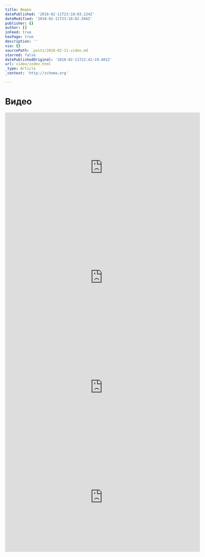 ```yaml
---
title: Видео
datePublished: '2018-02-11T23:18:03.224Z'
dateModified: '2018-02-11T23:18:02.566Z'
publisher: {}
author: []
inFeed: true
hasPage: true
description: ''
via: {}
sourcePath: _posts/2018-02-11-video.md
starred: false
datePublishedOriginal: '2018-02-11T22:42:19.401Z'
url: video/index.html
_type: Article
_context: 'http://schema.org'

---
```

# Видео

<iframe src="https://cdn.embedly.com/widgets/media.html?src=https%3A%2F%2Fwww.youtube.com%2Fembed%2F0puUGq0V1b0%3Ffeature%3Doembed&amp;url=http%3A%2F%2Fwww.youtube.com%2Fwatch%3Fv%3D0puUGq0V1b0&amp;image=https%3A%2F%2Fi.ytimg.com%2Fvi%2F0puUGq0V1b0%2Fhqdefault.jpg&amp;key=a715cf41cc93453ca338d350cd26f87b&amp;type=text%2Fhtml&amp;schema=youtube" width="640" height="360" scrolling="no" frameborder="0" allowfullscreen="" style=""></iframe>

<iframe src="https://cdn.embedly.com/widgets/media.html?src=https%3A%2F%2Fwww.youtube.com%2Fembed%2FMoKy1BJacWw%3Ffeature%3Doembed&amp;url=http%3A%2F%2Fwww.youtube.com%2Fwatch%3Fv%3DMoKy1BJacWw&amp;image=https%3A%2F%2Fi.ytimg.com%2Fvi%2FMoKy1BJacWw%2Fhqdefault.jpg&amp;key=a715cf41cc93453ca338d350cd26f87b&amp;type=text%2Fhtml&amp;schema=youtube" width="640" height="360" scrolling="no" frameborder="0" allowfullscreen="" style=""></iframe>

<iframe src="https://cdn.embedly.com/widgets/media.html?src=https%3A%2F%2Fwww.youtube.com%2Fembed%2FO2q_r8a5neE%3Ffeature%3Doembed&amp;url=http%3A%2F%2Fwww.youtube.com%2Fwatch%3Fv%3DO2q_r8a5neE&amp;image=https%3A%2F%2Fi.ytimg.com%2Fvi%2FO2q_r8a5neE%2Fhqdefault.jpg&amp;key=a715cf41cc93453ca338d350cd26f87b&amp;type=text%2Fhtml&amp;schema=youtube" width="640" height="360" scrolling="no" frameborder="0" allowfullscreen="" style=""></iframe>

<iframe src="https://cdn.embedly.com/widgets/media.html?src=https%3A%2F%2Fwww.youtube.com%2Fembed%2FXRdFFjkw0us%3Ffeature%3Doembed&amp;url=http%3A%2F%2Fwww.youtube.com%2Fwatch%3Fv%3DXRdFFjkw0us&amp;image=https%3A%2F%2Fi.ytimg.com%2Fvi%2FXRdFFjkw0us%2Fhqdefault.jpg&amp;key=a715cf41cc93453ca338d350cd26f87b&amp;type=text%2Fhtml&amp;schema=youtube" width="640" height="360" scrolling="no" frameborder="0" allowfullscreen="" style=""></iframe>
